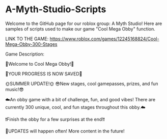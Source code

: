 # A-Myth-Studio-Scripts
Welcome to the GitHub page for our roblox group: A Myth Studio! Here are samples of scripts used to make our game "Cool Mega Obby" function.

LINK TO THE GAME:
https://www.roblox.com/games/12245168824/Cool-Mega-Obby-300-Stages






Game Description:

🌈Welcome to Cool Mega Obby!🌈

🤯YOUR PROGRESS IS NOW SAVED🤯

🌞SUMMER UPDATE!🌞
😎New stages, cool gamepasses, prizes, and fun music!😎

☁️An obby game with a bit of challenge, fun, and good vibes! There are currently 300 unique, cool, and fun stages throughout this obby.☁️

❗️Finish the obby for a few surprises at the end!❗️

🚨UPDATES will happen often! More content in the future!
